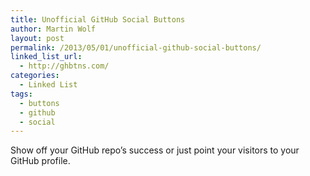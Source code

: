 ```yaml
---
title: Unofficial GitHub Social Buttons
author: Martin Wolf
layout: post
permalink: /2013/05/01/unofficial-github-social-buttons/
linked_list_url:
  - http://ghbtns.com/
categories:
  - Linked List
tags:
  - buttons
  - github
  - social
---
```

Show off your GitHub repo&#8217;s success or just point your visitors to your GitHub profile.